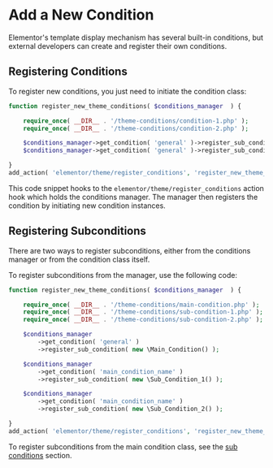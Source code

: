 # Add a New Condition

<Badge type="tip" vertical="top" text="Elementor Pro" /> <Badge type="warning" vertical="top" text="Advanced" />

Elementor's template display mechanism has several built-in conditions, but external developers can create and register their own conditions.

## Registering Conditions

To register new conditions, you just need to initiate the condition class:

```php
function register_new_theme_conditions( $conditions_manager  ) {

	require_once( __DIR__ . '/theme-conditions/condition-1.php' );
	require_once( __DIR__ . '/theme-conditions/condition-2.php' );

	$conditions_manager->get_condition( 'general' )->register_sub_condition( new \Condition_1() );
	$conditions_manager->get_condition( 'general' )->register_sub_condition( new \Condition_2() );

}
add_action( 'elementor/theme/register_conditions', 'register_new_theme_conditions' );
```

This code snippet hooks to the `elementor/theme/register_conditions` action hook which holds the conditions manager. The manager then registers the condition by initiating new condition instances.

## Registering Subconditions

There are two ways to register subconditions, either from the conditions manager or from the condition class itself.

To register subconditions from the manager, use the following code:

```php
function register_new_theme_conditions( $conditions_manager  ) {

	require_once( __DIR__ . '/theme-conditions/main-condition.php' );
	require_once( __DIR__ . '/theme-conditions/sub-condition-1.php' );
	require_once( __DIR__ . '/theme-conditions/sub-condition-2.php' );

	$conditions_manager
		->get_condition( 'general' )
		->register_sub_condition( new \Main_Condition() );

	$conditions_manager
		->get_condition( 'main_condition_name' )
		->register_sub_condition( new \Sub_Condition_1() );

	$conditions_manager
		->get_condition( 'main_condition_name' )
		->register_sub_condition( new \Sub_Condition_2() );

}
add_action( 'elementor/theme/register_conditions', 'register_new_theme_conditions' );
```

To register subconditions from the main condition class, see the [sub conditions](./sub-conditions/) section.
